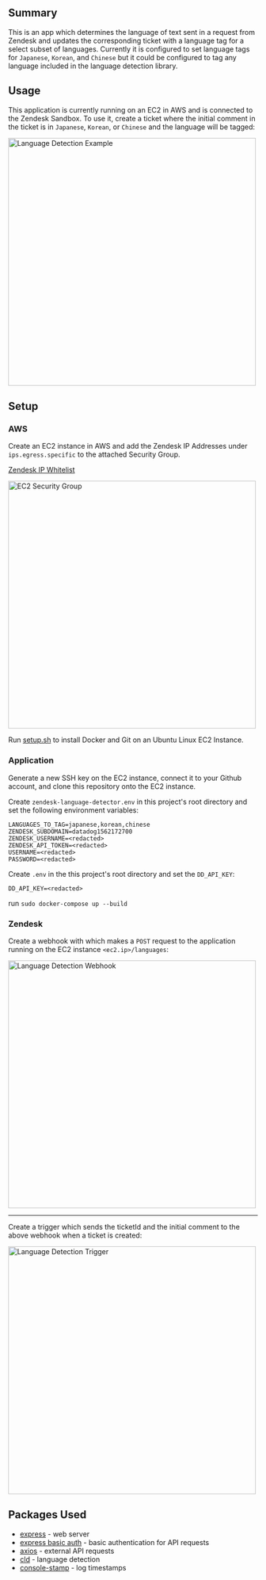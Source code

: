 ## Summary
This is an app which determines the language of text sent in a request from Zendesk and updates the corresponding ticket with a language tag 
for a select subset of languages.
Currently it is configured to set language tags for `Japanese`, `Korean`, and `Chinese` but it could be configured to tag any 
language included in the language detection library.

## Usage

This application is currently running on an EC2 in AWS and is connected to the Zendesk Sandbox. To use it,
create a ticket where the initial comment in the ticket is in `Japanese`, `Korean`, or `Chinese` and the language will be tagged:

<img src="https://p-qkfgo2.t2.n0.cdn.getcloudapp.com/items/L1urY6DQ/cd28d701-01bd-4dae-96d4-0ef19dc9c3ed.jpg?source=viewer&v=222eeaf521e478e5d6260e065002e713"
alt="Language Detection Example" width="500"/>

## Setup

### AWS

Create an EC2 instance in AWS and add the Zendesk IP Addresses under `ips.egress.specific` to the attached Security Group.

[Zendesk IP Whitelist](https://support.zendesk.com/hc/en-us/articles/203660846-Configuring-your-firewall-for-use-with-Zendesk)

<img src="https://p-qkfgo2.t2.n0.cdn.getcloudapp.com/items/lluowgeZ/f089ee6b-a5bb-4030-ae2a-cfda7c569528.jpg?source=viewer&v=0860f30b89a739d76138f6166bb49de3"
alt="EC2 Security Group" width="500"/>

Run [setup.sh](https://github.com/duncanpharvey/datadog-zendesk-language-detector-backend/blob/master/setup.sh) to install Docker and Git on an Ubuntu Linux EC2 Instance.

### Application

Generate a new SSH key on the EC2 instance, connect it to your Github account, and clone this repository onto the EC2 instance.

Create `zendesk-language-detector.env` in this project's root directory and set the following environment variables:

```
LANGUAGES_TO_TAG=japanese,korean,chinese
ZENDESK_SUBDOMAIN=datadog1562172700
ZENDESK_USERNAME=<redacted>
ZENDESK_API_TOKEN=<redacted>
USERNAME=<redacted>
PASSWORD=<redacted>
```

Create `.env` in the this project's root directory and set the `DD_API_KEY`:

```
DD_API_KEY=<redacted>
```

run `sudo docker-compose up --build`

### Zendesk

Create a webhook with which makes a `POST` request to the application running on the EC2 instance `<ec2.ip>/languages`:

<img src="https://p-qkfgo2.t2.n0.cdn.getcloudapp.com/items/p9ukzLKN/a7b24720-b732-4463-8a31-3c31f07d00c1.jpg?source=viewer&v=fc2d38c384c9284d6680e897def61d92"
alt="Language Detection Webhook" width="500"/>

---

Create a trigger which sends the ticketId and the initial comment to the above webhook when a ticket is created:

<img src="https://p-qkfgo2.t2.n0.cdn.getcloudapp.com/items/6quYDNBO/d339a7f1-9a33-473f-b737-7141d8abf96f.jpg?source=viewer&v=325d33829fca79af0a5c6f729d1418c7"
alt="Language Detection Trigger" width="500"/>

## Packages Used

* [express](https://www.npmjs.com/package/express) - web server  
* [express basic auth](https://www.npmjs.com/package/express-basic-auth) - basic authentication for API requests  
* [axios](https://www.npmjs.com/package/axios) - external API requests  
* [cld](https://www.npmjs.com/package/cld) - language detection  
* [console-stamp](https://www.npmjs.com/package/console-stamp) - log timestamps
